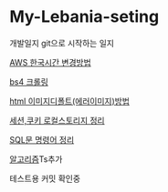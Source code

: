 # My-Lebania-seting

개발일지
git으로 시작하는 일지

[AWS 한국시간 변경방법](https://github.com/leubenia/My-Lebania-seting/blob/master/AWS/AWS%20%ED%95%9C%EA%B5%AD%EC%8B%9C%EA%B0%84.md)

[bs4 크롤링](https://github.com/leubenia/My-Lebania-seting/blob/master/%ED%81%AC%EB%A1%A4%EB%A7%81/README.md)

[html 이미지디폴트(에러이미지)방법](https://github.com/leubenia/My-Lebania-seting/blob/master/html/%EC%97%90%EB%9F%AC%EC%9D%B4%EB%AF%B8%EC%A7%80.md)

[세션,쿠키 로컬스토리지 정리](https://github.com/leubenia/My-Lebania-seting/blob/master/js/%EC%BF%A0%ED%82%A4%2C%20%EC%84%B8%EC%85%98%2C%20%EB%A1%9C%EC%BB%AC%EC%8A%A4%ED%86%A0%EB%A6%AC%EC%A7%80/%EB%A1%9C%EC%BB%AC%2C%EC%84%B8%EC%85%98%2C%EB%A1%9C%EC%BB%AC%EC%8A%A4%ED%86%A0%EB%A6%AC%EC%A7%80.md)

[SQL문 명령어 정리](https://github.com/leubenia/My-Lebania-seting/tree/master/SQL)

[알고리즘](https://github.com/leubenia/My-Lebania-seting/tree/master/%EC%95%8C%EA%B3%A0%EB%A6%AC%EC%A6%98)Ts추가

테스트용 커밋 확인중
